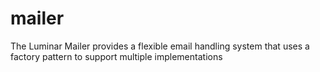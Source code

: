 # mailer
The Luminar Mailer provides a flexible email handling system that uses a factory pattern to support multiple implementations

